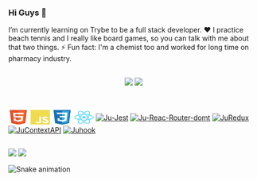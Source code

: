### Hi Guys 👋 
I’m currently learning on Trybe to be a full stack developer.
❤️ I practice beach tennis and I really like board games, so you can talk with me about that two things.
⚡ Fun fact: I'm a chemist too and worked for long time on pharmacy industry.
 ##
 
<div align="center">
  <img height="180em" src="https://github-readme-stats.vercel.app/api?username=jubarcelos&show_icons=true&theme=dark&include_all_commits=true&count_private=true"/>
  <img height="180em" src="https://github-readme-stats.vercel.app/api/top-langs/?username=jubarcelos&layout=compact&langs_count=7&theme=dark"/>
</div>

##

<div style="display: inline_block"><br>
   <a href="https://htmlreference.io" target="_blank"><img align="center" alt="Ju-HTML" height="30" width="40" src="https://raw.githubusercontent.com/devicons/devicon/master/icons/html5/html5-original.svg"></a> 
   <a href="https://www.w3schools.com/js/js_intro.asp" target="_blank"><img align="center" alt="Ju-Js" height="30" width="40" src="https://raw.githubusercontent.com/devicons/devicon/master/icons/javascript/javascript-plain.svg"></a> 
   <a href="https://css-tricks.com" target="_blank"><img align="center" alt="Ju-CSS" height="30" width="40" src="https://raw.githubusercontent.com/devicons/devicon/master/icons/css3/css3-original.svg"></a> 
   <a href="https://projects.wojtekmaj.pl/react-lifecycle-methods-diagram/" target="_blank"><img align="center" alt="Ju-React" height="30" width="40" src="https://raw.githubusercontent.com/devicons/devicon/master/icons/react/react-original.svg"></a>   
   <a href="https://jestjs.io/pt-BR/docs/using-matchers#números" target="_blank"><img align="center" alt="Ju-Jest" height="30" width="40"src="https://cdn.jsdelivr.net/gh/devicons/devicon/icons/jest/jest-plain.svg" /></a> 
   <a href="https://v5.reactrouter.com/web/guides/quick-start" target="_blank"><img align="center" alt="Ju-Reac-Router-domt" height="30" width="50" src="https://scriptverse.academy/img/tutorials/react-router.png"></a> 
 <a href="https://redux.js.org/" target="_blank"><img align="center" alt="JuRedux" height="30" width="50" src="https://upload.wikimedia.org/wikipedia/commons/4/49/Redux.png"></a> 
 <a href="https://upload.wikimedia.org/wikipedia/commons/4/49/Redux.png" target="_blank"><img align="center" alt="JuContextAPI" height="30" width="50" src="https://encrypted-tbn0.gstatic.com/images?q=tbn:ANd9GcSgPvfW957SPqfU-bFIJw60Tn64khicf_DpbA&usqp=CAU"></a> 
 <a href="https://pt-br.reactjs.org/docs/hooks-intro.html" target="_blank"><img align="center" alt="Juhook" height="30" width="50" src="https://miro.medium.com/max/768/1*0j4xd4B_o-jxiaM9QYqgWw.png"></a> 
<div/>
<div/>

 ##
 
 <div> 
  <a href="http://discord.com/users/887730660847013918" target="_blank"><img src="https://www.svgrepo.com/show/331368/discord-v2.svg" width="30" target="_blank"></a> 
  <a href="www.linkedin.com/in/barcelos-julia" target="_blank"><img src="https://www.svgrepo.com/show/9911/linkedin.svg" width="30"></a>  
</div>

   ![Snake animation](https://github.com/jubarcelos/jubarcelos/blob/output/github-contribution-grid-snake.svg)
